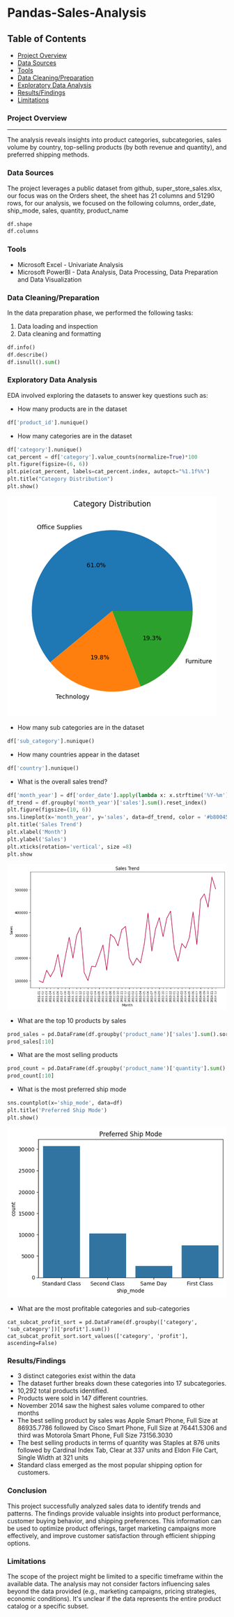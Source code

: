 # Pandas-Sales-Analysis

## Table of Contents
- [Project Overview](#project-overview)
- [Data Sources](#data-sources)
- [Tools](#tools)
- [Data Cleaning/Preparation](#data-cleaningpreparation)
- [Exploratory Data Analysis](#exploratory-data-analysis)
- [Results/Findings](#resultsfindings)
- [Limitations](#limitations)

### Project Overview
---
The analysis reveals insights into product categories, subcategories, sales volume by country, top-selling products (by both revenue and quantity), and preferred shipping methods.

### Data Sources

The project leverages a public dataset from github, super_store_sales.xlsx, our focus was on the Orders sheet, the sheet has 21 columns and 51290 rows, for our analysis, we focused on the following columns, order_date, ship_mode, sales, quantity, product_name
```python
df.shape
df.columns
```


### Tools
  - Microsoft Excel - Univariate Analysis
  - Microsoft PowerBI - Data Analysis, Data Processing, Data Preparation and Data Visualization
 
### Data Cleaning/Preparation

In the data preparation phase, we performed the following tasks:
1. Data loading and inspection
2. Data cleaning and formatting

```python
df.info()
df.describe()
df.isnull().sum()
```

### Exploratory Data Analysis

EDA involved exploring the datasets to answer key questions such as:
- How many products are in the dataset
```python
df['product_id'].nunique()
```
- How many categories are in the dataset
```python
df['category'].nunique()
cat_percent = df['category'].value_counts(normalize=True)*100
plt.figure(figsize=(6, 6))
plt.pie(cat_percent, labels=cat_percent.index, autopct="%1.1f%%")
plt.title("Category Distribution")
plt.show()
```
![](catdistr.png)
- How many sub categories are in the dataset
```python
df['sub_category'].nunique()
```
- How many countries appear in the dataset
```python
df['country'].nunique()
```
- What is the overall sales trend?
```python
df['month_year'] = df['order_date'].apply(lambda x: x.strftime('%Y-%m'))
df_trend = df.groupby('month_year')['sales'].sum().reset_index()
plt.figure(figsize=(10, 6))
sns.lineplot(x='month_year', y='sales', data=df_trend, color = '#b80045')
plt.title('Sales Trend')
plt.xlabel('Month')
plt.ylabel('Sales')
plt.xticks(rotation='vertical', size =8)
plt.show
```
![](salestrend.png)
- What are the top 10 products by sales
```python
prod_sales = pd.DataFrame(df.groupby('product_name')['sales'].sum().sort_values(ascending = False).reset_index())
prod_sales[:10]
```
- What are the most selling products
```python
prod_count = pd.DataFrame(df.groupby('product_name')['quantity'].sum().sort_values(ascending = False).reset_index()) 
prod_count[:10]
```
- What is the most preferred ship mode
```python
sns.countplot(x='ship_mode', data=df)
plt.title('Preferred Ship Mode')
plt.show()
```
![](shipmode.png)
- What are the most profitable categories and sub-categories
```
cat_subcat_profit_sort = pd.DataFrame(df.groupby(['category', 'sub_category'])['profit'].sum())
cat_subcat_profit_sort.sort_values(['category', 'profit'], ascending=False)
```

### Results/Findings
- 3 distinct categories exist within the data
- The dataset further breaks down these categories into 17 subcategories.
- 10,292 total products identified.
- Products were sold in 147 different countries.
- November 2014 saw the highest sales volume compared to other months
- The best selling product by sales was Apple Smart Phone, Full Size at 86935.7786 followed by Cisco Smart Phone, Full Size	at 76441.5306 and third was Motorola Smart Phone, Full Size	73156.3030
- The best selling products in terms of quantity was Staples at 876 units followed by Cardinal Index Tab, Clear	at 337 units and Eldon File Cart, Single Width at 321 units
- Standard class emerged as the most popular shipping option for customers.


### Conclusion
This project successfully analyzed sales data to identify trends and patterns. The findings provide valuable insights into product performance, customer buying behavior, and shipping preferences. This information can be used to optimize product offerings, target marketing campaigns more effectively, and improve customer satisfaction through efficient shipping options.

### Limitations
The scope of the project might be limited to a specific timeframe within the available data.
The analysis may not consider factors influencing sales beyond the data provided (e.g., marketing campaigns, pricing strategies, economic conditions).
It's unclear if the data represents the entire product catalog or a specific subset.

